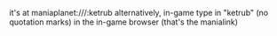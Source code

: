 it's at maniaplanet:///:ketrub
alternatively, in-game type in "ketrub" (no quotation marks) in the in-game browser (that's the manialink)
